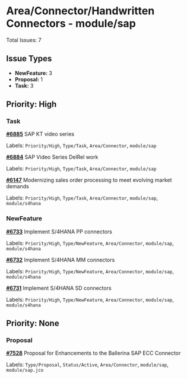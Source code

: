 # Area/Connector/Handwritten Connectors - module/sap

Total Issues: 7

## Issue Types

- **NewFeature:** 3
- **Proposal:** 1
- **Task:** 3

## Priority: High

### Task

**[#6885](https://github.com/ballerina-platform/ballerina-library/issues/6885)** SAP KT video series

Labels: `Priority/High`, `Type/Task`, `Area/Connector`, `module/sap`

**[#6884](https://github.com/ballerina-platform/ballerina-library/issues/6884)** SAP Video Series DelRel work

Labels: `Priority/High`, `Type/Task`, `Area/Connector`, `module/sap`

**[#6147](https://github.com/ballerina-platform/ballerina-library/issues/6147)** Modernizing sales order processing to meet evolving market demands 

Labels: `Priority/High`, `Type/Task`, `Area/Connector`, `module/sap`, `module/s4hana`

### NewFeature

**[#6733](https://github.com/ballerina-platform/ballerina-library/issues/6733)** Implement S/4HANA PP connectors

Labels: `Priority/High`, `Type/NewFeature`, `Area/Connector`, `module/sap`, `module/s4hana`

**[#6732](https://github.com/ballerina-platform/ballerina-library/issues/6732)** Implement S/4HANA MM connectors

Labels: `Priority/High`, `Type/NewFeature`, `Area/Connector`, `module/sap`, `module/s4hana`

**[#6731](https://github.com/ballerina-platform/ballerina-library/issues/6731)** Implement S/4HANA SD connectors

Labels: `Priority/High`, `Type/NewFeature`, `Area/Connector`, `module/sap`, `module/s4hana`

## Priority: None

### Proposal

**[#7528](https://github.com/ballerina-platform/ballerina-library/issues/7528)** Proposal for Enhancements to the Ballerina SAP ECC Connector

Labels: `Type/Proposal`, `Status/Active`, `Area/Connector`, `module/sap`, `module/sap.jco`


